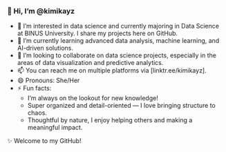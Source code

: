 ### 👋 Hi, I’m @kimikayz

- 👀 I’m interested in data science and currently majoring in Data Science at BINUS University. I share my projects here on GitHub.
- 🌱 I’m currently learning advanced data analysis, machine learning, and AI-driven solutions.
- 💞️ I’m looking to collaborate on data science projects, especially in the areas of data visualization and predictive analytics.
- 📫 You can reach me on multiple platforms via [linktr.ee/kimikayz].
- 😄 Pronouns: She/Her
- ⚡ Fun facts: 
  - I’m always on the lookout for new knowledge!
  - Super organized and detail-oriented — I love bringing structure to chaos.
  - Thoughtful by nature, I enjoy helping others and making a meaningful impact.

✨ Welcome to my GitHub!

<!---
kimikayz/kimikayz is a ✨ special ✨ repository because its `README.md` (this file) appears on your GitHub profile.
You can click the Preview link to take a look at your changes.
--->
